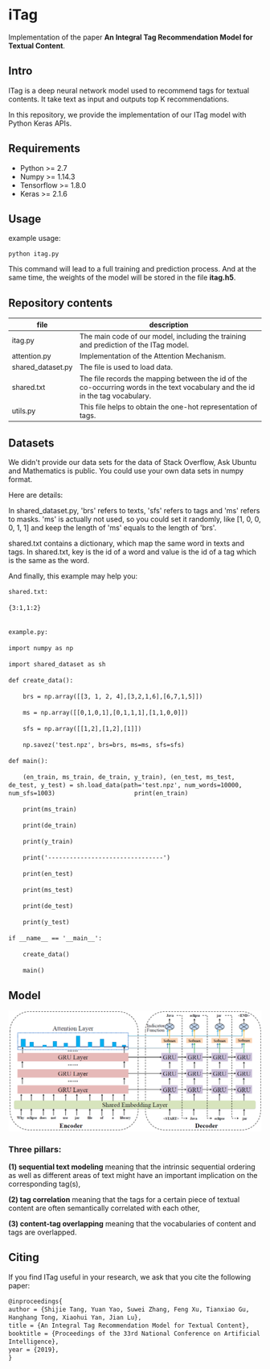 # iTag
Implementation of the paper **An Integral Tag Recommendation Model for Textual Content**.

## Intro
ITag is a deep neural network model used to recommend tags for textual contents.
It take text as input and outputs top K recommendations.

In this repository, we provide the implementation of our ITag model with Python Keras APIs.

## Requirements
+ Python >= 2.7
+ Numpy >= 1.14.3
+ Tensorflow >= 1.8.0
+ Keras >= 2.1.6

## Usage
example usage:
```
python itag.py
```
This command will lead to a full training and prediction process.
And at the same time, the weights of the model will be stored in the file **itag.h5**.

## Repository contents

| file | description |
| ------ | ------ |
| itag.py | The main code of our model, including the training and prediction of the ITag model. |
| attention.py | Implementation of the Attention Mechanism. |
|shared_dataset.py|The file is used to load data. |
|shared.txt|The file records the mapping between the id of the co-occurring words in the text vocabulary and the id in the tag vocabulary.|
|utils.py|This file helps to obtain the one-hot representation of  tags.|

## Datasets
We didn't provide our data sets for the data of Stack Overflow, Ask Ubuntu and Mathematics is public.
You could use your own data sets in numpy format. 

Here are details:

In shared_dataset.py, 'brs' refers to texts, 'sfs' refers to tags and 'ms' refers to masks. 'ms' is actually not used, so you could set it randomly, like [1, 0, 0, 0, 1, 1] and keep the length of 'ms' equals to the length of 'brs'.

shared.txt contains a dictionary, which map the same word in texts and tags. In shared.txt, key is the id of a word and value is the id of a tag which is the same as the word.

And finally, this example may help you:

```
shared.txt:

{3:1,1:2}


example.py:

import numpy as np

import shared_dataset as sh

def create_data():

    brs = np.array([[3, 1, 2, 4],[3,2,1,6],[6,7,1,5]])

    ms = np.array([[0,1,0,1],[0,1,1,1],[1,1,0,0]])

    sfs = np.array([[1,2],[1,2],[1]])                                 

    np.savez('test.npz', brs=brs, ms=ms, sfs=sfs)

def main():

    (en_train, ms_train, de_train, y_train), (en_test, ms_test, de_test, y_test) = sh.load_data(path='test.npz', num_words=10000, num_sfs=1003)                      print(en_train)

    print(ms_train)

    print(de_train)

    print(y_train)

    print('--------------------------------')

    print(en_test)

    print(ms_test)

    print(de_test)

    print(y_test)

if __name__ == '__main__':

    create_data()

    main()
```

## Model
![Image text](https://github.com/SoftWiser-group/iTag/blob/master/images/structure.png)
### Three pillars:
**(1) sequential text modeling** meaning that the intrinsic sequential ordering as well as different areas of text might have an important implication on the corresponding tag(s),

**(2) tag correlation** meaning that the tags for a certain piece of textual content are often semantically correlated with each other,

**(3) content-tag overlapping** meaning that the vocabularies of content and tags are overlapped.

## Citing
If you find ITag useful in your research, we ask that you cite the following paper:

```
@inproceedings{
author = {Shijie Tang, Yuan Yao, Suwei Zhang, Feng Xu, Tianxiao Gu, Hanghang Tong, Xiaohui Yan, Jian Lu},
title = {An Integral Tag Recommendation Model for Textual Content},
booktitle = {Proceedings of the 33rd National Conference on Artificial Intelligence},
year = {2019},
}
```
